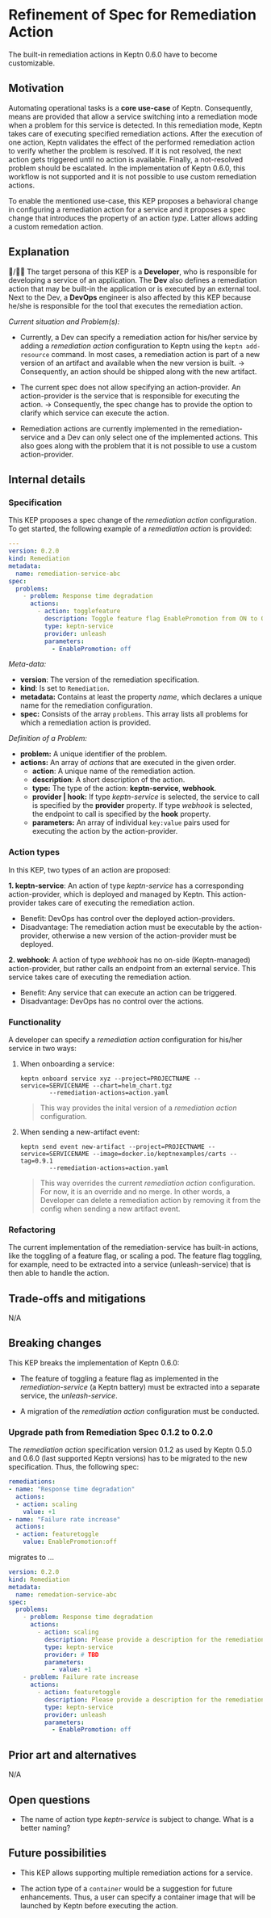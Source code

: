 # Refinement of Spec for Remediation Action

The built-in remediation actions in Keptn 0.6.0 have to become customizable.

## Motivation

Automating operational tasks is a **core use-case** of Keptn. Consequently, means are provided that allow a service switching into a remediation mode when a problem for this service is detected. In this remediation mode, Keptn takes care of executing specified remediation actions. After the execution of one action, Keptn validates the effect of the performed remediation action to verify whether the problem is resolved. If it is not resolved, the next action gets triggered until no action is available. Finally, a not-resolved problem should be escalated. In the implementation of Keptn 0.6.0, this workflow is not supported and it is not possible to use custom remediation actions. 

To enable the mentioned use-case, this KEP proposes a behavioral change in configuring a remediation action for a service and it proposes a spec change that introduces the property of an action *type*. Latter allows adding a custom remedation action.

## Explanation

:man:/:blonde_woman: The target persona of this KEP is a **Developer**, who is responsible for developing a service of an application. The **Dev** also defines a remediation action that may be built-in the application or is executed by an external tool. Next to the Dev, a **DevOps** engineer is also affected by this KEP because he/she is responsible for the tool that executes the remediation action.   

*Current situation and Problem(s):* 

* Currently, a Dev can specify a remediation action for his/her service by adding a *remediation action* configuration to Keptn using the `keptn add-resource` command. In most cases, a remediation action is part of a new version of an artifact and available when the new version is built. -> Consequently, an action should be shipped along with the new artifact. 

* The current spec does not allow specifying an action-provider. An action-provider is the service that is responsible for executing the action. -> Consequently, the spec change has to provide the option to clarify which service can execute the action.

* Remediation actions are currently implemented in the remediation-service and a Dev can only select one of the implemented actions. This also goes along with the problem that it is not possible to use a custom action-provider. 

## Internal details

### Specification

This KEP proposes a spec change of the *remediation action* configuration. To get started, the following example of a *remediation action* is provided: 

```yaml
---
version: 0.2.0
kind: Remediation
metadata:
  name: remediation-service-abc
spec:
  problems: 
    - problem: Response time degradation
      actions:
        - action: togglefeature
          description: Toggle feature flag EnablePromotion from ON to OFF
          type: keptn-service
          provider: unleash
          parameters: 
            - EnablePromotion: off
```

*Meta-data:*
* **version**: The version of the remediation specification. 
* **kind**: Is set to `Remediation`.
* **metadata:** Contains at least the property *name*, which declares a unique name for the remediation configuration.
* **spec:** Consists of the array `problems`. This array lists all problems for which a remediation action is provided.

*Definition of a Problem:*
* **problem:** A unique identifier of the problem. 
* **actions:** An array of *actions* that are executed in the given order.
  * **action**: A unique name of the remediation action. 
  * **description**: A short description of the action.
  * **type:** The type of the action: **keptn-service**, **webhook**.
  * **provider | hook:** If type *keptn-service* is selected, the service to call is specified by the **provider** property. If type *webhook* is selected, the endpoint to call is specified by the **hook** property.
  * **parameters:** An array of individual `key:value` pairs used for executing the action by the action-provider. 

### Action types

In this KEP, two types of an action are proposed:

**1. keptn-service**: An action of type *keptn-service* has a corresponding action-provider, which is deployed and managed by Keptn. This action-provider takes care of executing the remediation action.
  * Benefit: DevOps has control over the deployed action-providers. 
  * Disadvantage: The remediation action must be executable by the action-provider, otherwise a new version of the action-provider must be deployed. 

**2. webhook**: A action of type *webhook* has no on-side (Keptn-managed) action-provider, but rather calls an endpoint from an external service. This service takes care of executing the remediation action.
  * Benefit: Any service that can execute an action can be triggered.
  * Disadvantage: DevOps has no control over the actions. 

### Functionality

A developer can specify a *remediation action* configuration for his/her service in two ways:

1. When onboarding a service:
    ```console
    keptn onboard service xyz --project=PROJECTNAME --service=SERVICENAME --chart=helm_chart.tgz
            --remediation-actions=action.yaml
    ```
    > This way provides the inital version of a *remediation action* configuration.

2. When sending a new-artifact event: 
    ```console
    keptn send event new-artifact --project=PROJECTNAME --service=SERVICENAME --image=docker.io/keptnexamples/carts --tag=0.9.1
            --remediation-actions=action.yaml
    ```
    > This way overrides the current *remediation action* configuration. For now, it is an override and no merge. In other words, a Developer can delete a remediation action by removing it from the config when sending a new artifact event.

### Refactoring

The current implementation of the remediation-service has built-in actions, like the toggling of a feature flag, or scaling a pod. The feature flag toggling, for example, need to be extracted into a service (unleash-service) that is then able to handle the action.

## Trade-offs and mitigations

N/A

## Breaking changes

This KEP breaks the implementation of Keptn 0.6.0:

* The feature of toggling a feature flag as implemented in the *remediation-service* (a Keptn battery) must be extracted into a separate service, the *unleash-service*.

* A migration of the *remediation action* configuration must be conducted.

### Upgrade path from Remediation Spec 0.1.2 to 0.2.0

The *remediation action* specification version 0.1.2 as used by Keptn 0.5.0 and 0.6.0 (last supported Keptn versions) has to be migrated to the new specification. Thus, the following spec:

```yaml
remediations:
- name: "Response time degradation"
  actions:
  - action: scaling
    value: +1
- name: "Failure rate increase"
  actions:
  - action: featuretoggle
    value: EnablePromotion:off
```

migrates to ...

```yaml
version: 0.2.0
kind: Remediation
metadata:
  name: remedation-service-abc
spec:
  problems: 
    - problem: Response time degradation
      actions:
        - action: scaling
          description: Please provide a description for the remediation action.
          type: keptn-service
          provider: # TBD
          parameters: 
            - value: +1
    - problem: Failure rate increase
      actions:
        - action: featuretoggle
          description: Please provide a description for the remediation action.
          type: keptn-service
          provider: unleash
          parameters: 
            - EnablePromotion: off
```

## Prior art and alternatives

N/A

## Open questions

- The name of action type *keptn-service* is subject to change. What is a better naming?

## Future possibilities

- This KEP allows supporting multiple remediation actions for a service. 

- The action type of a `container` would be a suggestion for future enhancements. Thus, a user can specify a container image that will be launched by Keptn before executing the action. 

